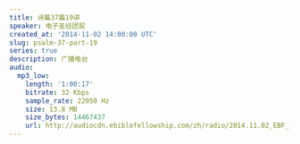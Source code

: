 ```yaml
---
title: 诗篇37篇19讲
speaker: 电子圣经团契
created_at: '2014-11-02 14:00:00 UTC'
slug: psalm-37-part-19
series: true
description: 广播电台
audio:
  mp3_low:
    length: '1:00:17'
    bitrate: 32 Kbps
    sample_rate: 22050 Hz
    size: 13.8 MB
    size_bytes: 14467437
    url: http://audiocdn.ebiblefellowship.com/zh/radio/2014.11.02_EBF_-_Psalm_37_Part_19.mp3
---
```

